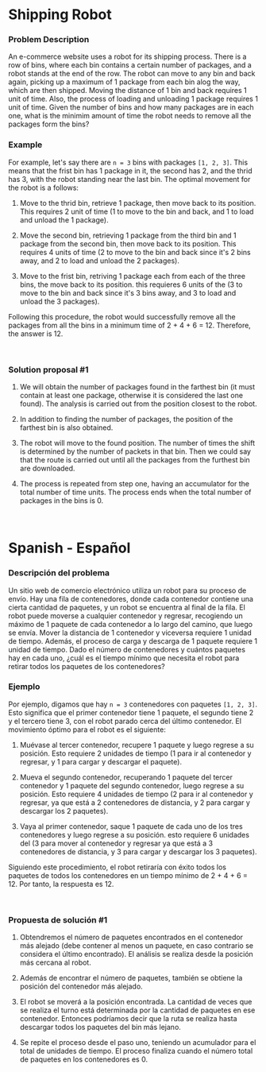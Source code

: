 # Shipping Robot

### Problem Description

An e-commerce website uses a robot for its shipping process.
There is a row of bins, where each bin contains a certain number of packages, and a robot stands at the end of the row.
The robot can move to any bin and back again, picking up a maximum of 1 package from each bin alog the way, which are then shipped. Moving the distance of 1 bin and back requires 1 unit of time.
Also, the process of loading and unloading 1 package requires 1 unit of time. 
Given the number of bins and how many packages are in each one, what is the minimim amount of time the robot needs to remove all the packages form the bins?

### Example

For example, let's say there are `n = 3` bins with packages `[1, 2, 3]`. This means that the frist bin has 1 package in it, the second has 2, and the thrid has 3, with the robot standing near the last bin. The optimal movement for the robot is a follows:

  1. Move to the thrid bin, retrieve 1 package, then move back to its position. This requires 2 unit of time (1 to move to the bin and back, and 1 to load and unload the 1 package).
	
  2. Move the second bin, retrieving 1 package from the third bin and 1 package from the second bin, then move back to its position. This requires 4 units of time (2 to move to the bin and back since it's 2 bins away, and 2 to load and unload the 2 packages).
	
  3. Move to the frist bin, retriving 1 package each from each of the three bins, the move back to its position. this requieres 6 units of the (3 to move to the bin and back since it's 3 bins away, and 3 to load and unload the 3 packages).
	
Following this procedure, the robot would successfully remove all the packages from all the bins in a minimum time of 2 + 4 + 6 = 12. Therefore, the answer is 12.

<br/>

### Solution proposal #1

1. We will obtain the number of packages found in the farthest bin (it must contain at least one package, otherwise it is considered the last one found). The analysis is carried out from the position closest to the robot.

2. In addition to finding the number of packages, the position of the farthest bin is also obtained.

3. The robot will move to the found position. The number of times the shift is determined by the number of packets in that bin. Then we could say that the route is carried out until all the packages from the furthest bin are downloaded.

4. The process is repeated from step one, having an accumulator for the total number of time units. The process ends when the total number of packages in the bins is 0.

<br/>

Spanish - Español
=================

### Descripción del problema

Un sitio web de comercio electrónico utiliza un robot para su proceso de envío.
Hay una fila de contenedores, donde cada contenedor contiene una cierta cantidad de paquetes, y un robot se encuentra al final de la fila.
El robot puede moverse a cualquier contenedor y regresar, recogiendo un máximo de 1 paquete de cada contenedor a lo largo del camino, que luego se envía. Mover la distancia de 1 contenedor y viceversa requiere 1 unidad de tiempo.
Además, el proceso de carga y descarga de 1 paquete requiere 1 unidad de tiempo.
Dado el número de contenedores y cuántos paquetes hay en cada uno, ¿cuál es el tiempo mínimo que necesita el robot para retirar todos los paquetes de los contenedores?

### Ejemplo

Por ejemplo, digamos que hay `n = 3` contenedores con paquetes `[1, 2, 3]`. Esto significa que el primer contenedor tiene 1 paquete, el segundo tiene 2 y el tercero tiene 3, con el robot parado cerca del último contenedor. El movimiento óptimo para el robot es el siguiente:

   1. Muévase al tercer contenedor, recupere 1 paquete y luego regrese a su posición. Esto requiere 2 unidades de tiempo (1 para ir al contenedor y regresar, y 1 para cargar y descargar el paquete).

   2. Mueva el segundo contenedor, recuperando 1 paquete del tercer contenedor y 1 paquete del segundo contenedor, luego regrese a su posición. Esto requiere 4 unidades de tiempo (2 para ir al contenedor y regresar, ya que está a 2 contenedores de distancia, y 2 para cargar y descargar los 2 paquetes).

   3. Vaya al primer contenedor, saque 1 paquete de cada uno de los tres contenedores y luego regrese a su posición. esto requiere 6 unidades del (3 para mover al contenedor y regresar ya que está a 3 contenedores de distancia, y 3 para cargar y descargar los 3 paquetes).

Siguiendo este procedimiento, el robot retiraría con éxito todos los paquetes de todos los contenedores en un tiempo mínimo de 2 + 4 + 6 = 12. Por tanto, la respuesta es 12.

<br/>

### Propuesta de solución #1

1. Obtendremos el número de paquetes encontrados en el contenedor más alejado (debe contener al menos un paquete, en caso contrario se considera el último encontrado). El análisis se realiza desde la posición más cercana al robot.

2. Además de encontrar el número de paquetes, también se obtiene la posición del contenedor más alejado.

3. El robot se moverá a la posición encontrada. La cantidad de veces que se realiza el turno está determinada por la cantidad de paquetes en ese contenedor. Entonces podríamos decir que la ruta se realiza hasta descargar todos los paquetes del bin más lejano.

4. Se repite el proceso desde el paso uno, teniendo un acumulador para el total de unidades de tiempo. El proceso finaliza cuando el número total de paquetes en los contenedores es 0.
